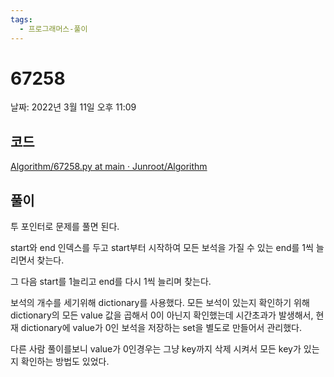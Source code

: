 ```yaml
---
tags:
  - 프로그래머스-풀이
---
```

# 67258

날짜: 2022년 3월 11일 오후 11:09

## 코드

[Algorithm/67258.py at main · Junroot/Algorithm](https://github.com/Junroot/Algorithm/blob/main/programmers/67258.py)

## 풀이

투 포인터로 문제를 풀면 된다.

start와 end 인덱스를 두고 start부터 시작하여 모든 보석을 가질 수 있는 end를 1씩 늘리면서 찾는다.

그 다음 start를 1늘리고 end를 다시 1씩 늘리며 찾는다.

보석의 개수를 세기위해 dictionary를 사용했다. 모든 보석이 있는지 확인하기 위해 dictionary의 모든 value 값을 곱해서 0이 아닌지 확인했는데 시간초과가 발생해서, 현재 dictionary에 value가 0인 보석을 저장하는 set을 별도로 만들어서 관리했다.

다른 사람 풀이를보니 value가 0인경우는 그냥 key까지 삭제 시켜서 모든 key가 있는지 확인하는 방법도 있었다.